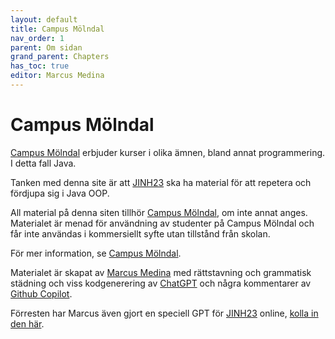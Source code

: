 ```yaml
---
layout: default
title: Campus Mölndal
nav_order: 1
parent: Om sidan
grand_parent: Chapters
has_toc: true
editor: Marcus Medina
---
```


# Campus Mölndal

[Campus Mölndal](https://campus.molndal.se/campus-molndal/utbildningar/yrkeshogskola/it-utbildningar.html) erbjuder kurser i olika ämnen, bland annat programmering. I detta fall Java.

Tanken med denna site är att [JINH23](https://campus.molndal.se/campus-molndal/utbildningar/yrkeshogskola/it-utbildningar/javautvecklare---integration.html) ska ha material för att repetera och fördjupa sig i Java OOP.

All material på denna siten tillhör [Campus Mölndal](https://campus.molndal.se/), om inte annat anges. Materialet är menad för användning av studenter på Campus Mölndal och får inte användas i kommersiellt syfte utan tillstånd från skolan.

För mer information, se [Campus Mölndal](https://campus.molndal.se/).

Materialet är skapat av [Marcus Medina](https://www.linkedin.com/in/marcusmedina/) med rättstavning och grammatisk städning och viss kodgenerering av [ChatGPT](https://chatgpt.com/) och några kommentarer av [Github Copilot](https://github.com/features/copilot).

Förresten har Marcus även gjort en speciell GPT för [JINH23](https://campus.molndal.se/campus-molndal/utbildningar/yrkeshogskola/it-utbildningar/javautvecklare---integration.html) online, [kolla in den här](https://chatgpt.com/g/g-OdRvTcry7-jinh23).
